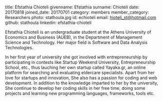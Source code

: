 title: Efstathia Chioteli
givenname: Efstathia
surname: Chioteli
date: 20170818
joined_date: 20170701
category: members
member_category: Researchers
photo: stathoula.jpg
id: echioteli
email: hioteli_st@hotmail.com
github: stathoula
linkedin: efstathia-chioteli
<p>
 Efstathia Chioteli is an undergraduate student at the Athens University of Economics and Business (AUEB), in the Department of Management Science and Technology. Her major field is Software and Data Analysis Technologies.
</p>
<p>In her first year of university she got involved with entrepreneurship by participating in contests like Startup Weekend University, Entrepreneurship School, etc., thus lauching her own startup called Yayaka.gr, an online platform for searching and evaluating eldercare specialists.
Apart from her love for startups and innovation, She also has a passion for coding and web development. In addition to the knowledge imparted to her by the university, She continue to develop her coding skills in her free time, doing some projects and learning new programming languages, frameworks, tools etc.
</p>

